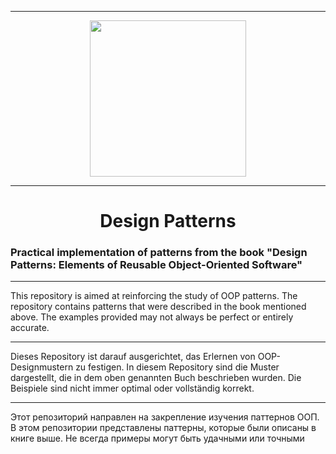 <hr>
<center><img style="width: 250px;" src="https://m.media-amazon.com/images/I/81gtKoapHFL._AC_UF1000,1000_QL80_.jpg"></center>
<hr>
<center><h1>Design Patterns</h1></center>
<h3>Practical implementation of patterns from the book "Design Patterns: Elements of Reusable Object-Oriented Software"</h3>
<hr>

This repository is aimed at reinforcing the study of OOP patterns. The repository contains patterns that were described in the book mentioned above. The examples provided may not always be perfect or entirely accurate.

<hr>

Dieses Repository ist darauf ausgerichtet, das Erlernen von OOP-Designmustern zu festigen. In diesem Repository sind die Muster dargestellt, die in dem oben genannten Buch beschrieben wurden. Die Beispiele sind nicht immer optimal oder vollständig korrekt.

<hr>

Этот репозиторий направлен на закрепление изучения паттернов ООП. В этом репозитории представлены паттерны, которые были описаны в книге выше. Не всегда примеры могут быть удачными или точными